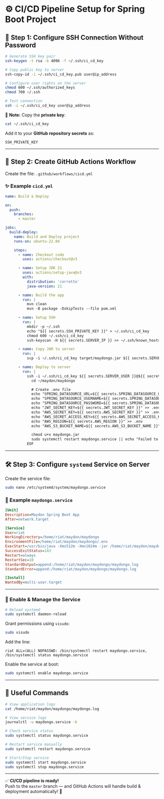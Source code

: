 # ⚙️ CI/CD Pipeline Setup for Spring Boot Project

## 🔐 Step 1: Configure SSH Connection Without Password

```bash
# Generate SSH key pair
ssh-keygen -t rsa -b 4096 -f ~/.ssh/ci_cd_key

# Copy public key to server
ssh-copy-id -i ~/.ssh/ci_cd_key.pub user@ip_address

# Configure user rights on the server
chmod 600 ~/.ssh/authorized_keys
chmod 700 ~/.ssh

# Test connection
ssh -i ~/.ssh/ci_cd_key user@ip_address
```

📌 **Note:** Copy the **private key**:

```bash
cat ~/.ssh/ci_cd_key
```

Add it to your **GitHub repository secrets** as:

```
SSH_PRIVATE_KEY
```

---

## 🚀 Step 2: Create GitHub Actions Workflow

Create the file: `.github/workflows/cicd.yml`

### ✨ Example `cicd.yml`

```yaml
name: Build & Deploy

on:
  push:
    branches:
      - master

jobs:
  build-deploy:
    name: Build and Deploy project
    runs-on: ubuntu-22.04

    steps:
      - name: Checkout code
        uses: actions/checkout@v3

      - name: Setup JDK 21
        uses: actions/setup-java@v3
        with:
          distribution: 'corretto'
          java-version: 21

      - name: Build the app
        run: |
          mvn clean
          mvn -B package -DskipTests --file pom.xml

      - name: Setup SSH
        run: |
          mkdir -p ~/.ssh
          echo "${{ secrets.SSH_PRIVATE_KEY }}" > ~/.ssh/ci_cd_key
          chmod 600 ~/.ssh/ci_cd_key
          ssh-keyscan -H ${{ secrets.SERVER_IP }} >> ~/.ssh/known_hosts

      - name: Copy JAR to server
        run: |
          scp -i ~/.ssh/ci_cd_key target/maydongo.jar ${{ secrets.SERVER_USER }}@${{ secrets.SERVER_IP }}:~/maydon/maydongo/

      - name: Deploy to server
        run: |
          ssh -i ~/.ssh/ci_cd_key ${{ secrets.SERVER_USER }}@${{ secrets.SERVER_IP }} << 'EOF'
            cd ~/maydon/maydongo

            # Create .env file
            echo "SPRING_DATASOURCE_URL=${{ secrets.SPRING_DATASOURCE_URL }}" > .env
            echo "SPRING_DATASOURCE_USERNAME=${{ secrets.SPRING_DATASOURCE_USERNAME }}" >> .env
            echo "SPRING_DATASOURCE_PASSWORD=${{ secrets.SPRING_DATASOURCE_PASSWORD }}" >> .env
            echo "JWT_SECRET_KEY=${{ secrets.JWT_SECRET_KEY }}" >> .env
            echo "AWS_SECRET_KEY=${{ secrets.AWS_SECRET_KEY }}" >> .env
            echo "AWS_SECRET_ACCESS_KEY=${{ secrets.AWS_SECRET_ACCESS_KEY }}" >> .env
            echo "AWS_REGION=${{ secrets.AWS_REGION }}" >> .env
            echo "AWS_S3_BUCKET_NAME=${{ secrets.AWS_S3_BUCKET_NAME }}" >> .env

            chmod u+x maydongo.jar
            sudo systemctl restart maydongo.service || echo "Failed to restart service"
          EOF
```

---

## 🛠 Step 3: Configure `systemd` Service on Server

Create the service file:

```bash
sudo nano /etc/systemd/system/maydongo.service
```

### 🧾 Example `maydongo.service`

```ini
[Unit]
Description=Maydon Spring Boot App
After=network.target

[Service]
User=riat
WorkingDirectory=/home/riat/maydon/maydongo
EnvironmentFile=/home/riat/maydon/maydongo/.env
ExecStart=/usr/bin/java -Xms512m -Xmx1024m -jar /home/riat/maydon/maydongo/maydongo.jar
SuccessExitStatus=143
Restart=always
RestartSec=10
StandardOutput=append:/home/riat/maydon/maydongo/maydongo.log
StandardError=append:/home/riat/maydon/maydongo/maydongo.log

[Install]
WantedBy=multi-user.target
```

---

### 🔄 Enable & Manage the Service

```bash
# Reload systemd
sudo systemctl daemon-reload
```

Grant permissions using `visudo`:

```bash
sudo visudo
```

Add the line:

```
riat ALL=(ALL) NOPASSWD: /bin/systemctl restart maydongo.service, /bin/systemctl status maydongo.service
```

Enable the service at boot:

```bash
sudo systemctl enable maydongo.service
```

---

## 🧪 Useful Commands

```bash
# View application logs
cat /home/riat/maydon/maydongo/maydongo.log

# View service logs
journalctl -u maydongo.service -b

# Check service status
sudo systemctl status maydongo.service

# Restart service manually
sudo systemctl restart maydongo.service

# Start/Stop service
sudo systemctl start maydongo.service
sudo systemctl stop maydongo.service
```

---

✅ **CI/CD pipeline is ready!**  
Push to the `master` branch — and GitHub Actions will handle build & deployment automatically! 🚀
